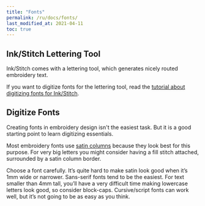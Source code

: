 ```yaml
---
title: "Fonts"
permalink: /ru/docs/fonts/
last_modified_at: 2021-04-11
toc: true
---
```

## Ink/Stitch Lettering Tool
Ink/Stitch comes with a lettering tool, which generates nicely routed embroidery text.

If you want to digitize fonts for the lettering tool, read the [tutorial about digitizing fonts for Ink/Stitch](/tutorials/font-creation/).

## Digitize Fonts
Creating fonts in embroidery design isn't the easiest task. But it is a good starting point to learn digitizing essentials.

Most embroidery fonts use [satin columns](/docs/stitches/satin-column/) because they look best for this purpose. For very big letters you might consider having a fill stitch attached, surrounded by a satin column border.

Choose a font carefully. It’s quite hard to make satin look good when it’s 1mm wide or narrower. Sans-serif fonts tend to be the easiest. For text smaller than 4mm tall, you’ll have a very difficult time making lowercase letters look good, so consider block-caps. Cursive/script fonts can work well, but it’s not going to be as easy as you think.
